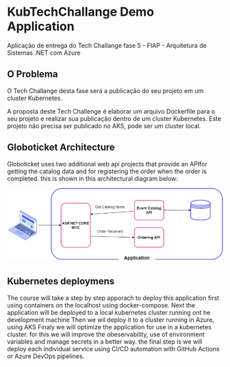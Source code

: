 # KubTechChallange Demo Application

Aplicação de entrega do Tech Challange fase 5 - FIAP - Arquitetura de Sistemas .NET com Azure

## O Problema
O Tech Challange desta fase será a publicação do seu projeto em um cluster Kubernetes.

A proposta deste Tech Challenge é elaborar um arquivo Dockerfile para o seu projeto e realizar sua publicação dentro de um cluster Kubernetes. Este projeto não precisa ser publicado no AKS, pode ser um cluster local. 


## Globoticket Architecture
Globoticket uses two additional web api projects that provide an APIfor getting the 
catalog data and for registering the order when the order is completed.
this is shown in this architectural diagram below:

![architectural diagram](images/Arch_1.jpg)

## Kubernetes deploymens
The course will take a step by step apporach to deploy this application first using containers
on the localhost using docker-compose.
Next the application will be deployed to a local kubernetes cluster running ont he development machine
Then we wil deploy it to a cluster running in Azure, using AKS
Finaly we will optimize the application for use in a kubernetes cluster.
for this we will improve the obeservability, use of environment variables and manage secrets in a better way.
the final step is we will deploy each individual service using CI/CD automation with GitHub Actions or Azure DevOps pipelines.



